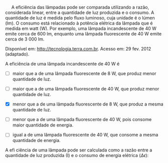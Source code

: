 

     A eficiência das lâmpadas pode ser comparada utilizando a razão, considerada linear, entre a quantidade de luz produzida e o consumo. A quantidade de luz é medida pelo fluxo luminoso, cuja unidade é o lúmen (lm). O consumo está relacionado à potência elétrica da lâmpada que é medida em watt (W). Por exemplo, uma lâmpada incandescente de 40 W emite cerca de 600 lm, enquanto uma lâmpada fluorescente de 40 W emite cerca de 3 000 lm.

Disponível em: http://tecnologia.terra.com.br. Acesso em: 29 fev. 2012 (adaptado).

A eficiência de uma lâmpada incandescente de 40 W é



- [ ] maior que a de uma lâmpada fluorescente de 8 W, que produz menor quantidade de luz.
- [ ] maior que a de uma lâmpada fluorescente de 40 W, que produz menor quantidade de luz.
- [x] menor que a de uma lâmpada fluorescente de 8 W, que produz a mesma quantidade de luz.
- [ ] menor que a de uma lâmpada fluorescente de 40 W, pois consome maior quantidade de energia.
- [ ] igual a de uma lâmpada fluorescente de 40 W, que consome a mesma quantidade de energia.


A efi ciência de uma lâmpada pode ser calculada como a razão entre a quantidade de luz produzida (I) e o consumo de energia elétrica ($\Delta \epsilon$):

 
